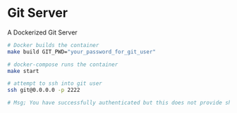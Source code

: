 # Git Server
A Dockerized Git Server

```bash
# Docker builds the container
make build GIT_PWD="your_password_for_git_user"

# docker-compose runs the container
make start

# attempt to ssh into git user
ssh git@0.0.0.0 -p 2222

# Msg; You have successfully authenticated but this does not provide shell access
```


